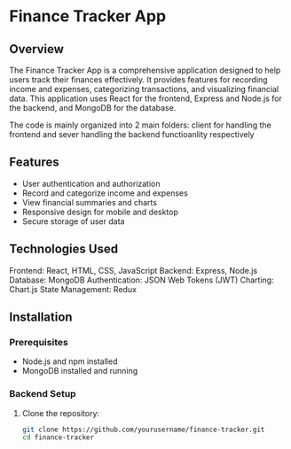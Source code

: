 # Finance Tracker App

## Overview
The Finance Tracker App is a comprehensive application designed to help users track their finances effectively. It provides features for recording income and expenses, categorizing transactions, and visualizing financial data. This application uses React for the frontend, Express and Node.js for the backend, and MongoDB for the database.

The code is mainly organized into 2 main folders: client for handling the frontend and sever handling the backend functioanlity respectively

## Features

- User authentication and authorization
- Record and categorize income and expenses
- View financial summaries and charts
- Responsive design for mobile and desktop
- Secure storage of user data

## Technologies Used
Frontend: React, HTML, CSS, JavaScript
Backend: Express, Node.js
Database: MongoDB
Authentication: JSON Web Tokens (JWT)
Charting: Chart.js
State Management: Redux

## Installation
### Prerequisites

- Node.js and npm installed
- MongoDB installed and running

### Backend Setup

1. Clone the repository:
   ```bash
   git clone https://github.com/yourusername/finance-tracker.git
   cd finance-tracker

